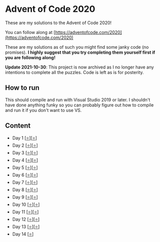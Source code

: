 # Advent of Code 2020

These are my solutions to the Advent of Code 2020!

You can follow along at [https://adventofcode.com/2020](https://adventofcode.com/2020)

These are my solutions as of such you might find some janky code (no promises). **I highly suggest that you try completing them yourself first if you are following along!**

**Update 2021-10-30**: This project is now archived as I no longer have any intentions to complete all the puzzles. Code is left as is for posterity.

## How to run

This should compile and run with Visual Studio 2019 or later. I shouldn't have done anything funky so you can probably figure out how to compile and run it if you don't want to use VS.

## Content

- Day 1 [[⭐](day1/Part1.cpp)][[⭐](day1/Part2.cpp)]
- Day 2 [[⭐](day2/Part1.cpp)][[⭐](day2/Part2.cpp)]
- Day 3 [[⭐](day3/Part1.cpp)][[⭐](day3/Part2.cpp)]
- Day 4 [[⭐](day4/Part1.cpp)][[⭐](day4/Part2.cpp)]
- Day 5 [[⭐](day5/Part1.cpp)][[⭐](day5/Part2.cpp)]
- Day 6 [[⭐](day6/Part1.cpp)][[⭐](day6/Part2.cpp)]
- Day 7 [[⭐](day7/Part1.cpp)][[⭐](day7/Part2.cpp)]
- Day 8 [[⭐](day8/Part1.cpp)][[⭐](day8/Part2.cpp)]
- Day 9 [[⭐](day9/Part1.cpp)][[⭐](day9/Part2.cpp)]
- Day 10 [[⭐](day10/Part1.cpp)][[⭐](day10/Part2.cpp)]
- Day 11 [[⭐](day11/Part1.cpp)][[⭐](day11/Part2.cpp)]
- Day 12 [[⭐](day12/Part1.cpp)][[⭐](day12/Part2.cpp)]
- Day 13 [[⭐](day13/Part1.cpp)][[⭐](day13/Part2.cpp)]
- Day 14 [[⭐](day14/Part1.cpp)]
